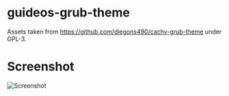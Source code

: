 # guideos-grub-theme

Assets taken from https://github.com/diegons490/cachy-grub-theme under GPL-3.

# Screenshot

![Screenshot](https://github.com/user-attachments/assets/37b497cb-9134-46e2-9b30-3f9d73275a72)
